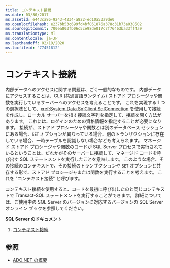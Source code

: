 ```yaml
---
title: コンテキスト接続
ms.date: 03/30/2017
ms.assetid: e443ca86-9243-4234-a822-ed10a53a9de0
ms.openlocfilehash: e237bb53c699fd4bf051876a378c31b73a038502
ms.sourcegitcommit: 700ea803fb06c5ce98de017c7f76463ba33ff4a9
ms.translationtype: MT
ms.contentlocale: ja-JP
ms.lasthandoff: 02/19/2020
ms.locfileid: "77451812"
---
```

# <a name="the-context-connection"></a>コンテキスト接続
内部データへのアクセスに関する問題は、ごく一般的なものです。 内部データにアクセスすることは、CLR (共通言語ランタイム) ストアド プロシージャや関数を実行しているサーバーへのアクセスを考えることです。 これを実現する 1 つの選択肢として、<xref:System.Data.SqlClient.SqlConnection> を使用して接続を作成し、ローカル サーバーを指す接続文字列を指定して、接続を開く方法があります。 これには、ログインのための資格情報を指定することが必要になります。 接続が、ストアド プロシージャや関数とは別のデータベース セッションにある場合、`SET` オプションが異なっている場合、別のトランザクションに存在している場合、一時テーブルを認識しない場合なども考えられます。 マネージド ストアド プロシージャや関数のコードが SQL Server プロセスで実行されているということは、だれかがそのサーバーに接続して、マネージド コードを呼び出す SQL ステートメントを実行したことを意味します。 このような場合、その接続のコンテキストで、その接続のトランザクションや `SET` オプションと共存する形で、ストアド プロシージャまたは関数を実行することを考えます。 これを "コンテキスト接続" と呼びます。  
  
 コンテキスト接続を使用すると、コードを最初に呼び出したのと同じコンテキストで Transact-SQL ステートメントを実行することができます。 詳細については、ご使用中の SQL Server のバージョンに対応するバージョンの SQL Server オンライン ブックを参照してください。  
  
 **SQL Server のドキュメント**  
  
1. [コンテキスト接続](/sql/relational-databases/clr-integration/data-access/context-connection)  
  
## <a name="see-also"></a>参照

- [ADO.NET の概要](../ado-net-overview.md)
